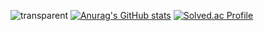 ![transparent](https://capsule-render.vercel.app/api?type=transparent&fontColor=BBD5B&text=Hi!%20This%20is%20Lee%20Jisu's%20Github%20&height=150&fontSize=60)
[![Anurag's GitHub stats](https://github-readme-stats.vercel.app/api?username=ezi-s-u)](https://github.com/ezi-s-u/github-readme-stats)
[![Solved.ac Profile](http://mazassumnida.wtf/api/generate_badge?boj=ezi-s-u)](https://solved.ac/ezi-s-u)
